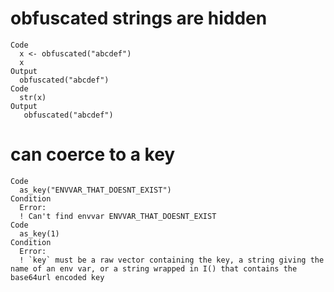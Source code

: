 # obfuscated strings are hidden

    Code
      x <- obfuscated("abcdef")
      x
    Output
      obfuscated("abcdef")
    Code
      str(x)
    Output
       obfuscated("abcdef")

# can coerce to a key

    Code
      as_key("ENVVAR_THAT_DOESNT_EXIST")
    Condition
      Error:
      ! Can't find envvar ENVVAR_THAT_DOESNT_EXIST
    Code
      as_key(1)
    Condition
      Error:
      ! `key` must be a raw vector containing the key, a string giving the name of an env var, or a string wrapped in I() that contains the base64url encoded key

